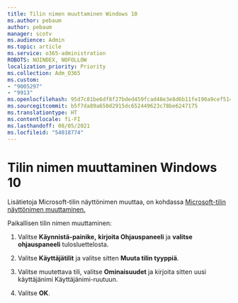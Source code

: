 ```yaml
---
title: Tilin nimen muuttaminen Windows 10
ms.author: pebaum
author: pebaum
manager: scotv
ms.audience: Admin
ms.topic: article
ms.service: o365-administration
ROBOTS: NOINDEX, NOFOLLOW
localization_priority: Priority
ms.collection: Adm_O365
ms.custom:
- "9005297"
- "9913"
ms.openlocfilehash: 95d7c81be6df8f27bded459fcad48e3e8d6b11fe190a9cef514fee1ba8e93cb4
ms.sourcegitcommit: b5f7da89a650d2915dc652449623c78be6247175
ms.translationtype: HT
ms.contentlocale: fi-FI
ms.lasthandoff: 08/05/2021
ms.locfileid: "54018774"
---
```

# <a name="change-account-name-in-windows-10"></a>Tilin nimen muuttaminen Windows 10

Lisätietoja Microsoft-tilin näyttönimen muuttaa, on kohdassa [Microsoft-tilin näyttönimen muuttaminen.](https://support.microsoft.com/account-billing/how-to-change-your-microsoft-account-display-name-917b1d70-5915-d04e-243a-a618f96ef1d5)

Paikallisen tilin nimen muuttaminen:

1. Valitse **Käynnistä-painike,** **kirjoita Ohjauspaneeli** ja **valitse ohjauspaneeli** tulosluettelosta.

1. Valitse **Käyttäjätilit** ja valitse sitten **Muuta tilin tyyppiä**.

1. Valitse muutettava tili, valitse **Ominaisuudet** ja kirjoita sitten uusi käyttäjänimi Käyttäjänimi-ruutuun.

1. Valitse **OK**.
